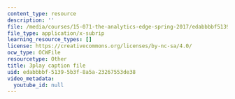 ```yaml
---
content_type: resource
description: ''
file: /media/courses/15-071-the-analytics-edge-spring-2017/edabbbbf51395b3f8a5a23267553de38_9aKidJvppF0.vtt
file_type: application/x-subrip
learning_resource_types: []
license: https://creativecommons.org/licenses/by-nc-sa/4.0/
ocw_type: OCWFile
resourcetype: Other
title: 3play caption file
uid: edabbbbf-5139-5b3f-8a5a-23267553de38
video_metadata:
  youtube_id: null
---
```

